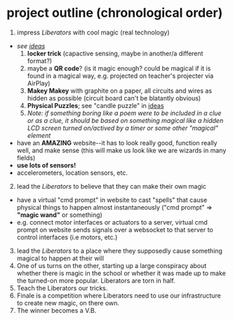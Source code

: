 project outline (chronological order)
===============================

1. impress *Liberators* with cool magic (real technology)
  * _see [ideas](https://github.com/bobbybee/umbrarum/blob/master/ideas/clues-ideas.md)_
    1. **locker trick** (capactive sensing, maybe in another/a different format?)
    2. maybe a **QR code**? (is it magic enough? could be magical if it is found in a magical way, e.g. projected on teacher's projecter via AirPlay)
    3. **Makey Makey** with graphite on a paper, all circuits and wires as hidden as possible (circuit board can't be blatantly obvious)
    4. **Physical Puzzles**; see "candle puzzle" in [ideas](https://github.com/bobbybee/umbrarum/blob/master/ideas/clues-ideas.md)
    4. _Note: if something boring like a poem were to be included in a clue or as a clue, it should be based on something magical like a hidden LCD screen turned on/actived by a timer or some other "magical" element_
  * have an **AMAZING** website--it has to look really good, function really well, and make sense (this will make us look like we are wizards in many fields)
  * **use lots of sensors!**
   * accelerometers, location sensors, etc.
2. lead the _Liberators_ to believe that they can make their own magic
  * have a virtual "cmd prompt" in website to cast "spells" that cause physical things to happen almost instantaneously ("cmd prompt" => **"magic wand"** or something)
   * e.g. connect motor interfaces or actuators to a server, virtual cmd prompt on website sends signals over a websocket to that server to control interfaces (i.e motors, etc.)
3. lead the _Liberators_ to a place where they supposedly cause something magical to happen at their will
4. One of us turns on the other, starting up a large conspiracy about whether there is magic in the school or whether it was made up to make the turned-on more popular. Liberators are torn in half.
5. Teach the Liberators our tricks.
6. Finale is a competition where Liberators need to use our infrastructure to create new magic, on there own.
7. The winner becomes a V.B.

